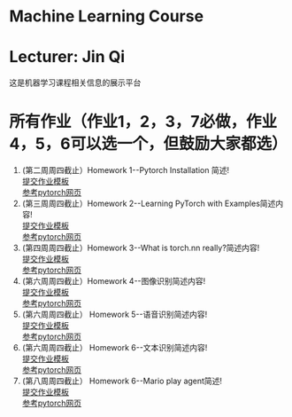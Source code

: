 # Machine Learning Course
# Lecturer: Jin Qi
这是机器学习课程相关信息的展示平台

# 所有作业（作业1，2，3，7必做，作业4，5，6可以选一个，但鼓励大家都选）
1. (第二周周四截止）Homework 1--Pytorch Installation 简述!<br/>
   [提交作业模板](https://github.com/jinqijinqi/Artificial-Intelligence-Course/blob/main/homework/%E4%BD%9C%E4%B8%9A%201-%E5%91%A81-pytorch%E5%AE%89%E8%A3%85.docx)<br/>
   [参考pytorch网页](https://pytorch.org/get-started/locally/)<br/>
2. (第三周周四截止）Homework 2--Learning PyTorch with Examples简述内容!<br/>
   [提交作业模板](https://github.com/jinqijinqi/Artificial-Intelligence-Course/blob/main/homework/%E4%BD%9C%E4%B8%9A%202-%E5%91%A82-Learning%20PyTorch%20with%20Examples.docx)<br/>
   [参考pytorch网页](https://pytorch.org/tutorials/beginner/pytorch_with_examples.html)<br/>
3. (第四周周四截止）Homework 3--What is torch.nn really?简述内容!<br/>
   [提交作业模板](https://github.com/jinqijinqi/Artificial-Intelligence-Course/blob/main/homework/%E4%BD%9C%E4%B8%9A%203-%E5%91%A83-torch-nn.docx)<br/>
   [参考pytorch网页](https://pytorch.org/tutorials/beginner/nn_tutorial.html)<br/>
4. (第六周周四截止）Homework 4--图像识别简述内容!<br/>
   [提交作业模板](https://github.com/jinqijinqi/Artificial-Intelligence-Course/blob/main/homework/%E4%BD%9C%E4%B8%9A%204(optional)%E5%91%A85-%E5%9B%BE%E5%83%8F%E8%AF%86%E5%88%AB.docx)<br/>
   [参考pytorch网页](https://pytorch.org/tutorials/beginner/basics/quickstart_tutorial.html)<br/>
5. (第六周周四截止） Homework 5--语音识别简述内容!<br/>
   [提交作业模板](https://github.com/jinqijinqi/Artificial-Intelligence-Course/blob/main/homework/%E4%BD%9C%E4%B8%9A%205(optional)-%E5%91%A85-%E8%AF%AD%E9%9F%B3%E8%AF%86%E5%88%AB.docx)<br/>
   [参考pytorch网页](https://pytorch.org/audio/stable/tutorials/speech_recognition_pipeline_tutorial.html)<br/>
6. (第六周周四截止） Homework 6--文本识别简述内容!<br/>
   [提交作业模板](https://github.com/jinqijinqi/Artificial-Intelligence-Course/blob/main/homework/%E4%BD%9C%E4%B8%9A%206(optional)-%E5%91%A85-%E6%96%87%E6%9C%AC%E8%AF%86%E5%88%AB.docx)<br/>
   [参考pytorch网页](https://pytorch.org/tutorials/beginner/translation_transformer.html)<br/>
6. (第八周周四截止） Homework 6--Mario play agent简述!<br/>
   [提交作业模板](https://github.com/jinqijinqi/Artificial-Intelligence-Course/blob/main/homework/%E4%BD%9C%E4%B8%9A%207-%E5%91%A86-%E5%91%A88-%E8%AF%BE%E7%A8%8B%E6%9C%80%E7%BB%88%E6%8A%A5%E5%91%8A-%E9%A9%AC%E9%87%8C%E5%A5%A5%E7%8E%A9%E5%AE%B6.docx)<br/>
   [参考pytorch网页](https://pytorch.org/tutorials/intermediate/mario_rl_tutorial.html)<br/>
   
   


